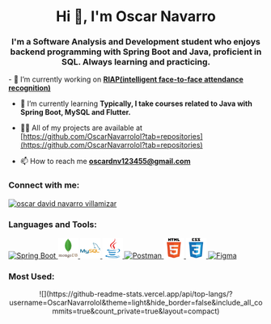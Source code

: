 <h1 align="center">Hi 👋, I'm Oscar Navarro</h1>
<h3 align="center">I'm a Software Analysis and Development student who enjoys backend programming with Spring Boot and Java, proficient in SQL. Always learning and practicing.</h3>
<p>
- 🔭 I’m currently working on <strong><a href="https://github.com/OscarNavarrolol/RIAP-old-code-with-apis.git" target="_blank">RIAP(intelligent face-to-face attendance recognition)</a></strong>

- 🌱 I’m currently learning **Typically, I take courses related to Java with Spring Boot, MySQL and Flutter.**

- 👨‍💻 All of my projects are available at [https://github.com/OscarNavarrolol?tab=repositories](https://github.com/OscarNavarrolol?tab=repositories)

- 📫 How to reach me **oscardnv123455@gmail.com**
</p>
<h3 align="left">Connect with me:</h3>
<p align="left">
<a href="https://linkedin.com/in/oscar david navarro villamizar" target="blank"><img align="center" src="https://raw.githubusercontent.com/rahuldkjain/github-profile-readme-generator/master/src/images/icons/Social/linked-in-alt.svg" alt="oscar david navarro villamizar" height="30" width="40" /></a>
</p>

<h3 align="left">Languages and Tools:</h3>
<p align="left">
    <a href="https://spring.io/projects/spring-boot" target="_blank" rel="noreferrer">
    <img src="https://www.vectorlogo.zone/logos/springio/springio-icon.svg" alt="Spring Boot" width="40" height="40"/>
</a>

<a href="https://www.mongodb.com/" target="_blank" rel="noreferrer">
    <img src="https://raw.githubusercontent.com/devicons/devicon/master/icons/mongodb/mongodb-original-wordmark.svg" alt="MongoDB" width="40" height="40"/>
</a>

<a href="https://www.mysql.com/" target="_blank" rel="noreferrer">
    <img src="https://raw.githubusercontent.com/devicons/devicon/master/icons/mysql/mysql-original-wordmark.svg" alt="MySQL" width="40" height="40"/>
</a>

<a href="https://www.java.com" target="_blank" rel="noreferrer">
    <img src="https://raw.githubusercontent.com/devicons/devicon/master/icons/java/java-original.svg" alt="Java" width="40" height="40"/>
</a>

<a href="https://www.postman.com/" target="_blank" rel="noreferrer">
    <img src="https://www.vectorlogo.zone/logos/getpostman/getpostman-icon.svg" alt="Postman" width="40" height="40"/>
</a>

<a href="https://developer.mozilla.org/es/docs/Web/HTML" target="_blank" rel="noreferrer">
    <img src="https://raw.githubusercontent.com/devicons/devicon/master/icons/html5/html5-original-wordmark.svg" alt="HTML" width="40" height="40"/>
</a>

<a href="https://developer.mozilla.org/es/docs/Web/CSS" target="_blank" rel="noreferrer">
    <img src="https://raw.githubusercontent.com/devicons/devicon/master/icons/css3/css3-original-wordmark.svg" alt="CSS" width="40" height="40"/>
</a>
<a href="https://www.figma.com/" target="_blank" rel="noreferrer">
    <img src="https://www.vectorlogo.zone/logos/figma/figma-icon.svg" alt="Figma" width="40" height="40"/>
</a>
</p>


<h3 align="left">Most Used:</h3>
<div style="text-align: center;">
![](https://github-readme-stats.vercel.app/api/top-langs/?username=OscarNavarrolol&theme=light&hide_border=false&include_all_commits=true&count_private=true&layout=compact)
</div>
